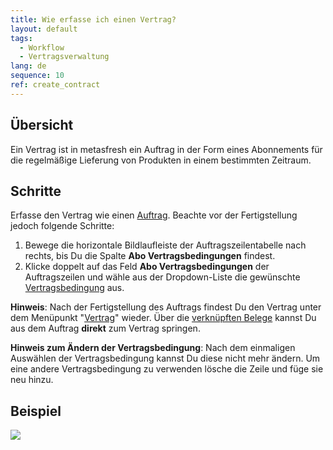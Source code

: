 ```yaml
---
title: Wie erfasse ich einen Vertrag?
layout: default
tags:
  - Workflow
  - Vertragsverwaltung
lang: de
sequence: 10
ref: create_contract
---
```


## Übersicht
Ein Vertrag ist in metasfresh ein Auftrag in der Form eines Abonnements für die regelmäßige Lieferung von Produkten in einem bestimmten Zeitraum.

## Schritte
Erfasse den Vertrag wie einen [Auftrag](Auftrag_erfassen). Beachte vor der Fertigstellung jedoch folgende Schritte:

1. Bewege die horizontale Bildlaufleiste der Auftragszeilentabelle nach rechts, bis Du die Spalte **Abo Vertragsbedingungen** findest.
1. Klicke doppelt auf das Feld **Abo Vertragsbedingungen** der Auftragszeilen und wähle aus der Dropdown-Liste die gewünschte [Vertragsbedingung](Vertragsbedingungen_definieren) aus.

**Hinweis**: Nach der Fertigstellung des Auftrags findest Du den Vertrag unter dem Menüpunkt "[Vertrag](Menu)" wieder. Über die [verknüpften Belege](SpringezuBelegen) kannst Du aus dem Auftrag **direkt** zum Vertrag springen.

**Hinweis zum Ändern der Vertragsbedingung**: Nach dem einmaligen Auswählen der Vertragsbedingung kannst Du diese nicht mehr ändern. Um eine andere Vertragsbedingung zu verwenden lösche die Zeile und füge sie neu hinzu.

## Beispiel
![](assets/Vertrag_erfassen.gif)
